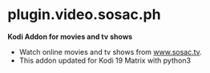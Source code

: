 # plugin.video.sosac.ph

**Kodi Addon for movies and tv shows**

 - Watch online movies and tv shows from www.sosac.tv.
 - This addon updated for Kodi 19 Matrix with python3